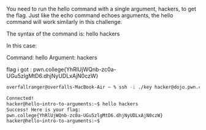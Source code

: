 You need to run the hello command with a single argument, hackers, to get the flag. Just like the echo command echoes arguments, the hello command will work similarly in this challenge.

The syntax of the command is:
hello hackers

In this case:

Command: hello
Argument: hackers

flag i got :
pwn.college{YhRlUjWQnb-zc0a-UGu5zlgMtD6.dhjNyUDLxAjN0czW}

```bash
overfallranger@overfalls-MacBook-Air ~ % ssh -i ./key hacker@dojo.pwn.college

Connected!                                                                        
hacker@hello~intro-to-arguments:~$ hello hackers
Success! Here is your flag:
pwn.college{YhRlUjWQnb-zc0a-UGu5zlgMtD6.dhjNyUDLxAjN0czW}
hacker@hello~intro-to-arguments:~$ 
